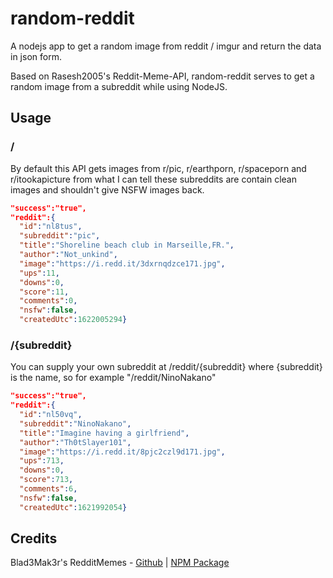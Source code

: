 # random-reddit
 A nodejs app to get a random image from reddit / imgur and return the data in json form.  

Based on Rasesh2005's Reddit-Meme-API, random-reddit serves to get a random image from a subreddit while using NodeJS.
## Usage
### /
By default this API gets images from r/pic, r/earthporn, r/spaceporn and r/itookapicture from what I can tell these subreddits are contain clean images and shouldn't give NSFW images back.
``` JSON
"success":"true",
"reddit":{
  "id":"nl8tus",
  "subreddit":"pic",
  "title":"Shoreline beach club in Marseille,FR.",
  "author":"Not_unkind",
  "image":"https://i.redd.it/3dxrnqdzce171.jpg",
  "ups":11,
  "downs":0,
  "score":11,
  "comments":0,
  "nsfw":false,
  "createdUtc":1622005294}
```

### /{subreddit}
You can supply your own subreddit at /reddit/{subreddit} where {subreddit} is the name, so for example "/reddit/NinoNakano"
``` JSON
"success":"true",
"reddit":{
  "id":"nl50vq",
  "subreddit":"NinoNakano",
  "title":"Imagine having a girlfriend",
  "author":"Th0tSlayer101",
  "image":"https://i.redd.it/8pjc2czl9d171.jpg",
  "ups":713,
  "downs":0,
  "score":713,
  "comments":6,
  "nsfw":false,
  "createdUtc":1621992054}
```

## Credits
Blad3Mak3r's RedditMemes - [Github](https://github.com/Blad3Mak3r/RedditMemes) | [NPM Package](https://www.npmjs.com/package/@blad3mak3r/reddit-memes)
